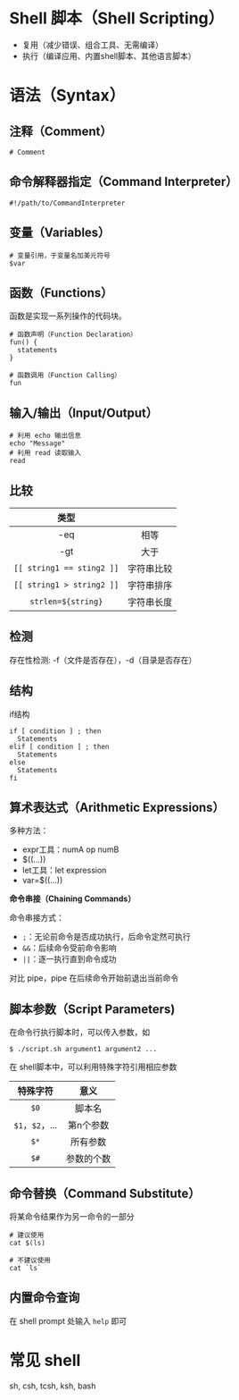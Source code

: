 # Shell 脚本（Shell Scripting）

- 复用（减少错误、组合工具、无需编译）
- 执行（编译应用、内置shell脚本、其他语言脚本）

# 语法（Syntax）

## 注释（Comment）

```shell
# Comment
```

## 命令解释器指定（Command Interpreter）

```shell
#!/path/to/CommandInterpreter
```

## 变量（Variables）

```shell
# 变量引用，于变量名加美元符号
$var
```

## 函数（Functions）

函数是实现一系列操作的代码块。

```shell
# 函数声明（Function Declaration）
fun() {
  statements
}

# 函数调用（Function Calling）
fun
```

## 输入/输出（Input/Output）

```shell
# 利用 echo 输出信息
echo "Message"
# 利用 read 读取输入
read
```

## 比较

| 类型 | |
| :---: | :---: |
| -eq | 相等 |
| -gt | 大于 |
| `[[ string1 == sting2 ]]` | 字符串比较 |
| `[[ string1 > string2 ]]` | 字符串排序 |
| `strlen=${string}` | 字符串长度 |

## 检测

存在性检测: -f（文件是否存在），-d（目录是否存在）

## 结构

if结构

```shell
if [ condition ] ; then
  Statements
elif [ condition ] ; then
  Statements
else
  Statements
fi
```

## 算术表达式（Arithmetic Expressions）

多种方法：
- expr工具：numA op numB
- $((...))
- let工具：let expression
- var=$((...))

**命令串接（Chaining Commands）**

命令串接方式：
- `;`：无论前命令是否成功执行，后命令定然可执行
- `&&`：后续命令受前命令影响
- `||`：逐一执行直到命令成功

对比 pipe，pipe 在后续命令开始前退出当前命令

## 脚本参数（Script Parameters)

在命令行执行脚本时，可以传入参数，如

```shell
$ ./script.sh argument1 argument2 ...
```

在 shell脚本中，可以利用特殊字符引用相应参数

| 特殊字符 | 意义 |
| :---: | :---: |
| `$0` | 脚本名 |
| `$1`，`$2`，... | 第n个参数 |
| `$*` | 所有参数 |
| `$#` | 参数的个数 |

## 命令替换（Command Substitute）

将某命令结果作为另一命令的一部分

```shell
# 建议使用
cat $(ls)

# 不建议使用
cat `ls`
```

## 内置命令查询

在 shell prompt 处输入 `help` 即可

# 常见 shell

sh, csh, tcsh, ksh, bash
